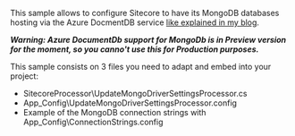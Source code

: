 This sample allows to configure Sitecore to have its MongoDB databases hosting via the Azure DocmentDB service [like explained in my blog](https://alwaysupalwayson.blogspot.com/2016/05/azure-documentdb-protocol-support-for.html).

**_Warning: Azure DocumentDb support for MongoDb is in Preview version for the moment, so you canno't use this for Production purposes._**

This sample consists on 3 files you need to adapt and embed into your project:
- SitecoreProcessor\UpdateMongoDriverSettingsProcessor.cs
- App_Config\UpdateMongoDriverSettingsProcessor.config
- Example of the MongoDB connection strings with App_Config\ConnectionStrings.config